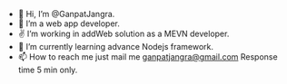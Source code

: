 - 👋 Hi, I’m @GanpatJangra.
- 👀 I’m a web app developer.
- ✌️ I’m working in addWeb solution as a MEVN developer.
- 🌱 I’m currently learning advance Nodejs framework.
- 📫 How to reach me  just mail me ganpatjangra@gmail.com Response time 5 min only.

<!---
GanpatJangra/GanpatJangra is a ✨ special ✨ repository because its `README.md` (this file) appears on your GitHub profile.
You can click the Preview link to take a look at your changes.
--->

